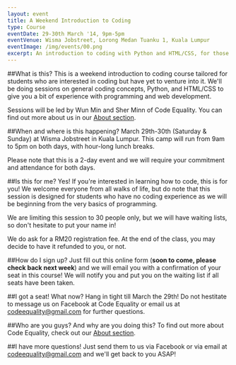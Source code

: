 ```yaml
---
layout: event
title: A Weekend Introduction to Coding
type: Course
eventDate: 29-30th March '14, 9pm-5pm
eventVenue: Wisma Jobstreet, Lorong Medan Tuanku 1, Kuala Lumpur 
eventImage: /img/events/00.png
excerpt: An introduction to coding with Python and HTML/CSS, for those who are curious
---
```

##What is this?
This is a weekend introduction to coding course tailored for students who are interested in coding but have yet to venture into it. We'll be doing sessions on general coding concepts, Python, and HTML/CSS to give you a bit of experience with programming and web development.

Sessions will be led by Wun Min and Sher Minn of Code Equality. You can find out more about us in our <a href="http://codeequality.org/index.html#about">About section</a>.

##When and where is this happening?
March 29th-30th (Saturday & Sunday) at Wisma Jobstreet in Kuala Lumpur. This camp will run from 9am to 5pm on both days, with hour-long lunch breaks.

Please note that this is a 2-day event and we will require your commitment and attendance for both days.


##Is this for me?
Yes! If you're interested in learning how to code, this is for you! We welcome everyone from all walks of life, but do note that this session is designed for students who have no coding experience as we will be beginning from the very basics of programming.

We are limiting this session to 30 people only, but we will have waiting lists, so don't hesitate to put your name in! 

We do ask for a RM20 registration fee. At the end of the class, you may decide to have it refunded to you, or not.

##How do I sign up?
Just fill out this online form (<strong>soon to come, please check back next week</strong>) and we will email you with a confirmation of your seat in this course! We will notify you and put you on the waiting list if all seats have been taken.

##I got a seat! What now?
Hang in tight till March the 29th! Do not hestitate to message us on Facebook at Code Equality or email us at <a href="mailto:codeequality@gmail.com">codeequality@gmail.com</a> for further questions.

##Who are you guys? And why are you doing this?
To find out more about Code Equality, check out our <a href="http://codeequality.org/index.html#about">About section</a>.

##I have more questions!
Just send them to us via Facebook or via email at <a href="mailto:codeequality@gmail.com">codeequality@gmail.com</a> and we'll get back to you ASAP!
